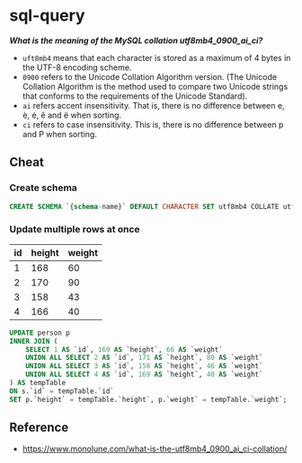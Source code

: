 # sql-query

***What is the meaning of the MySQL collation utf8mb4_0900_ai_ci?***

- `uft8mb4` means that each character is stored as a maximum of 4 bytes in the UTF-8 encoding scheme.
- `0900` refers to the Unicode Collation Algorithm version. (The Unicode Collation Algorithm is the method used to compare two Unicode strings that conforms to the requirements of the Unicode Standard).
- `ai` refers accent insensitivity. That is, there is no difference between e, è, é, ê and ë when sorting.
- `ci` refers to case insensitivity. This is, there is no difference between p and P when sorting.

## Cheat

### Create schema

```sql
CREATE SCHEMA `{schema-name}` DEFAULT CHARACTER SET utf8mb4 COLLATE utf8mb4_0900_ai_ci ;
```

### Update multiple rows at once

| id   | height | weight |
| ---- | ------ | ------ |
| 1    | 168    | 60     |
| 2    | 170    | 90     |
| 3    | 158    | 43     |
| 4    | 166    | 40     |

```sql
UPDATE person p
INNER JOIN (
    SELECT 1 AS `id`, 169 AS `height`, 66 AS `weight`
    UNION ALL SELECT 2 AS `id`, 171 AS `height`, 80 AS `weight`
    UNION ALL SELECT 3 AS `id`, 158 AS `height`, 46 AS `weight`
    UNION ALL SELECT 4 AS `id`, 169 AS `height`, 40 AS `weight`
) AS tempTable
ON s.`id` = tempTable.`id`
SET p.`height` = tempTable.`height`, p.`weight` = tempTable.`weight`;
```

## Reference

- https://www.monolune.com/what-is-the-utf8mb4_0900_ai_ci-collation/
